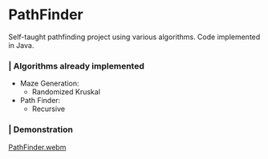 # PathFinder
Self-taught pathfinding project using various algorithms. Code implemented in Java.

### | Algorithms already implemented

- Maze Generation:
  - Randomized Kruskal
- Path Finder:
  - Recursive
    
### | Demonstration

[PathFinder.webm](https://github.com/GH-Pedro/PathFinder/assets/120741472/f6814e59-60f8-4573-afba-8410c590eac2)

